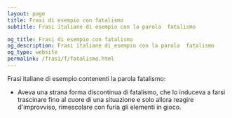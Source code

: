 ```yaml
---
layout: page
title: Frasi di esempio con fatalismo 
subtitle: Frasi italiane di esempio con la parola  fatalismo

og_title: Frasi di esempio con fatalismo 
og_description: Frasi italiane di esempio con la parola  fatalismo
og_type: website
permalink: /frasi/f/fatalismo.html
---
```


Frasi italiane di esempio contenenti la parola fatalismo:


- Aveva una strana forma discontinua di fatalismo, che lo induceva a farsi trascinare fino al cuore di una situazione e solo allora reagire d'improvviso, rimescolare con furia gli elementi in gioco.
